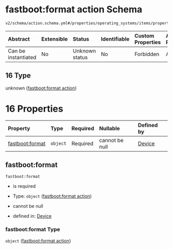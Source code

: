 # fastboot:format action Schema

```txt
v2/schema/action.schema.yml#/properties/operating_systems/items/properties/steps/items/properties/actions/items/oneOf/16
```



| Abstract            | Extensible | Status         | Identifiable | Custom Properties | Additional Properties | Access Restrictions | Defined In                                                          |
| :------------------ | :--------- | :------------- | :----------- | :---------------- | :-------------------- | :------------------ | :------------------------------------------------------------------ |
| Can be instantiated | No         | Unknown status | No           | Forbidden         | Allowed               | none                | [device.schema.json*](../device.schema.json "open original schema") |

## 16 Type

unknown ([fastboot:format action](device-properties-operating-systems-operating-system-properties-steps-step-properties-group-step-action-oneof-fastbootformat-action.md))

# 16 Properties

| Property                           | Type     | Required | Nullable       | Defined by                                                                                                                                                                                                                                                                                                                              |
| :--------------------------------- | :------- | :------- | :------------- | :-------------------------------------------------------------------------------------------------------------------------------------------------------------------------------------------------------------------------------------------------------------------------------------------------------------------------------------- |
| [fastboot:format](#fastbootformat) | `object` | Required | cannot be null | [Device](device-properties-operating-systems-operating-system-properties-steps-step-properties-group-step-action-oneof-fastbootformat-action-properties-fastbootformat-action.md "v2/schema/action.schema.yml#/properties/operating_systems/items/properties/steps/items/properties/actions/items/oneOf/16/properties/fastboot:format") |

## fastboot:format



`fastboot:format`

*   is required

*   Type: `object` ([fastboot:format action](device-properties-operating-systems-operating-system-properties-steps-step-properties-group-step-action-oneof-fastbootformat-action-properties-fastbootformat-action.md))

*   cannot be null

*   defined in: [Device](device-properties-operating-systems-operating-system-properties-steps-step-properties-group-step-action-oneof-fastbootformat-action-properties-fastbootformat-action.md "v2/schema/action.schema.yml#/properties/operating_systems/items/properties/steps/items/properties/actions/items/oneOf/16/properties/fastboot:format")

### fastboot:format Type

`object` ([fastboot:format action](device-properties-operating-systems-operating-system-properties-steps-step-properties-group-step-action-oneof-fastbootformat-action-properties-fastbootformat-action.md))
